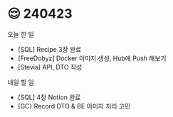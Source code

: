 # 😌 240423

오늘 한 일

* \[SQL] Recipe 3장 완료
* \[FreeDobyz] Docker 이미지 생성, Hub에 Push 해보기
* \[Stevia] API, DTO 작성

내일 할 일

* \[SQL] 4장 Notion 완료
* \[GC} Record DTO & BE 이미지 처리 고민
